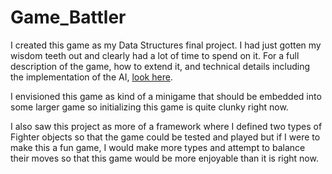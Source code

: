 # Game_Battler
I created this game as my Data Structures final project. I had just gotten my wisdom teeth out and clearly had a lot of time to spend on it. For a full description of the game, how to extend it, and technical details including the implementation of the AI, [look here](https://github.com/nkohen/Game_Battler/blob/master/DSHW5.pdf).

I envisioned this game as kind of a minigame that should be embedded into some larger game so initializing this game is quite clunky right now.

I also saw this project as more of a framework where I defined two types of Fighter objects so that the game could be tested and played but if I were to make this a fun game, I would make more types and attempt to balance their moves so that this game would be more enjoyable than it is right now.
